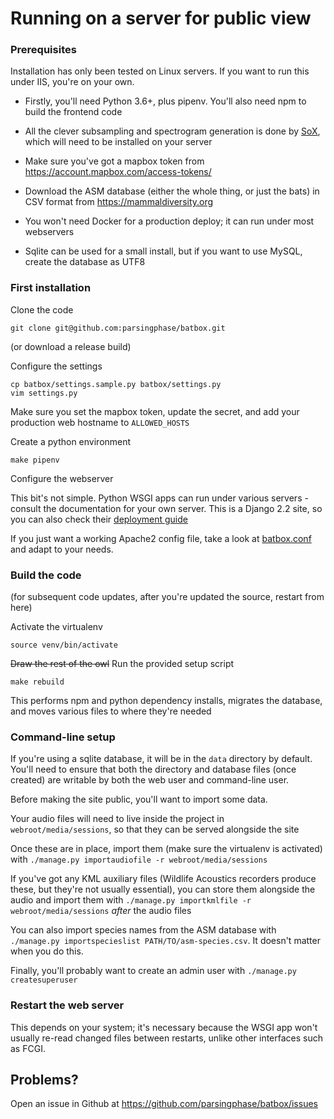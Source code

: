 Running on a server for public view
===================================

### Prerequisites

Installation has only been tested on Linux servers. If you want to run this under IIS, you're on your own.

- Firstly, you'll need Python 3.6+, plus pipenv. You'll also need npm to build the frontend code

- All the clever subsampling and spectrogram generation is done by [SoX](http://sox.sourceforge.net), which will need 
to be installed on your server

- Make sure you've got a mapbox token from https://account.mapbox.com/access-tokens/

- Download the ASM database (either the whole thing, or just the bats) in CSV format from https://mammaldiversity.org

- You won't need Docker for a production deploy; it can run under most webservers

- Sqlite can be used for a small install, but if you want to use MySQL, create the database as UTF8

### First installation

Clone the code

    git clone git@github.com:parsingphase/batbox.git
    
(or download a release build)

Configure the settings

    cp batbox/settings.sample.py batbox/settings.py
    vim settings.py
    
Make sure you set the mapbox token, update the secret, and add your production web hostname to `ALLOWED_HOSTS`

Create a python environment

    make pipenv
    
Configure the webserver

This bit's not simple. Python WSGI apps can run under various servers - consult the documentation for your own server.
This is a Django 2.2 site, so you can also check their [deployment guide](https://docs.djangoproject.com/en/2.2/howto/deployment/) 
 
If you just want a working Apache2 config file, take a look at [batbox.conf](prod-config/batbox.conf) and adapt to your needs.


### Build the code

(for subsequent code updates, after you're updated the source, restart from here)

Activate the virtualenv

    source venv/bin/activate
    
~~Draw the rest of the owl~~ Run the provided setup script

    make rebuild
    
This performs npm and python dependency installs, migrates the database, and moves various files to where they're needed    

### Command-line setup

If you're using a sqlite database, it will be in the `data` directory by default. You'll need to ensure that both the 
directory and database files (once created) are writable by both the web user and command-line user.

Before making the site public, you'll want to import some data.

Your audio files will need to live inside the project in `webroot/media/sessions`, so that they can be served alongside the site

Once these are in place, import them (make sure the virtualenv is activated) with `./manage.py importaudiofile -r webroot/media/sessions`

If you've got any KML auxiliary files (Wildlife Acoustics recorders produce these, but they're not usually essential), you
can store them alongside the audio and import them with
`./manage.py importkmlfile -r webroot/media/sessions` *after* the audio files

You can also import species names from the ASM database with `./manage.py importspecieslist PATH/TO/asm-species.csv`. It
doesn't matter when you do this.

Finally, you'll probably want to create an admin user with `./manage.py createsuperuser`

### Restart the web server

This depends on your system; it's necessary because the WSGI app won't usually re-read changed files between restarts,
unlike other interfaces such as FCGI.


## Problems?

Open an issue in Github at https://github.com/parsingphase/batbox/issues
